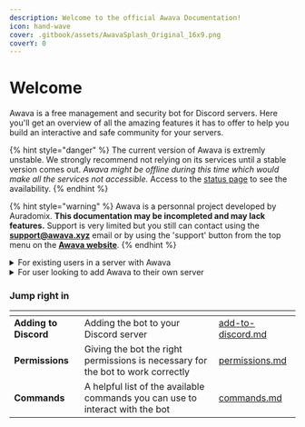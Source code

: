 ```yaml
---
description: Welcome to the official Awava Documentation!
icon: hand-wave
cover: .gitbook/assets/AwavaSplash_Original_16x9.png
coverY: 0
---
```


# Welcome

Awava is a free management and security bot for Discord servers. Here you'll get an overview of all the amazing features it has to offer to help you build an interactive and safe community for your servers.

{% hint style="danger" %}
The current version of Awava is extremly unstable. We strongly recommend not relying on its services until a stable version comes out. _Awava might be offline during this time which would make all the services not accessible._ Access to the [status page](https://awava.xyz/status) to see the availability.
{% endhint %}

{% hint style="warning" %}
Awava is a personnal project developed by Auradomix. **This documentation may be incompleted and may lack features.** Support is very limited but you still can contact using the [**support@awava.xyz**](mailto:support@awava.xyz) email or by using the 'support' button from the top menu on the [**Awava website**](https://awava.xyz/).
{% endhint %}

<details>

<summary>For existing users in a server with Awava</summary>

Head to the [commands](getting-started/commands.md) page to see all the available commands Awava as to offer

</details>

<details>

<summary>For user looking to add Awava to their own server</summary>

Head to the [Adding to Discord](getting-started/add-to-discord.md) page to get started with Awava

</details>

### Jump right in

<table data-view="cards"><thead><tr><th></th><th></th><th data-hidden data-card-target data-type="content-ref"></th></tr></thead><tbody><tr><td><strong>Adding to Discord</strong></td><td>Adding the bot to your Discord server</td><td><a href="getting-started/add-to-discord.md">add-to-discord.md</a></td></tr><tr><td><strong>Permissions</strong></td><td>Giving the bot the right permissions is necessary for the bot to work correctly</td><td><a href="getting-started/permissions.md">permissions.md</a></td></tr><tr><td><strong>Commands</strong></td><td>A helpful list of the available commands you can use to interact with the bot</td><td><a href="getting-started/commands.md">commands.md</a></td></tr></tbody></table>

